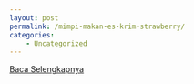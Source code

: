 ```yaml
---
layout: post
permalink: /mimpi-makan-es-krim-strawberry/
categories:
    - Uncategorized
---
```


[Baca Selengkapnya](/03)